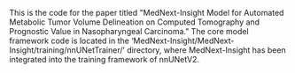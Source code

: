 This is the code for the paper titled "MedNext-Insight Model for Automated Metabolic Tumor Volume Delineation on Computed Tomography and Prognostic Value in Nasopharyngeal Carcinoma."
The core model framework code is located in the ‘MedNext-Insight/MedNext-Insight/training/nnUNetTrainer/’ directory, where MedNext-Insight has been integrated into the training framework of nnUNetV2.
